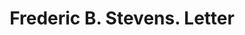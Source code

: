 ---
doi: 10.7916/D8KS83K4
date_other: '1920'
date_other_textual: '1920'
form: correspondence
genre:
- Letters (correspondence)
name:
- Frederic B. Stevens
object_in_context_url: https://biggert.cul.columbia.edu/items/view/ave_biggert_00613
subject_hierarchical_geographic:
- Detroit, Michigan, United States
subject_name:
- Frederic B. Stevens
title: Frederic B. Stevens. Letter
sort_title: Frederic B. Stevens. Letter
call_number: ave_biggert_00613
coordinates:
- 42.331388888888895,-83.04583333333333
pid: ave_biggert_00613
identifiers: ave_biggert_00613
permalink: /biggert/ave_biggert_00613/
layout: iiif-image-page
---